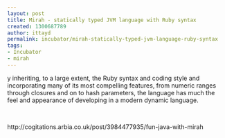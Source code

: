 ```yaml
---
layout: post
title: Mirah - statically typed JVM language with Ruby syntax
created: 1300687789
author: ittayd
permalink: incubator/mirah-statically-typed-jvm-language-ruby-syntax
tags:
- Incubator
- mirah
---
```

<p>y inheriting, to a large extent, the Ruby syntax and coding style and  incorporating many of its most compelling features, from numeric ranges  through closures and on to hash&nbsp;parameters, the language has much the  feel and&nbsp;appearance&nbsp;of developing in a modern dynamic language.</p>
<p>&nbsp;</p>
<p>http://cogitations.arbia.co.uk/post/3984477935/fun-java-with-mirah</p>
<p>&nbsp;</p>
<p>&nbsp;</p>

